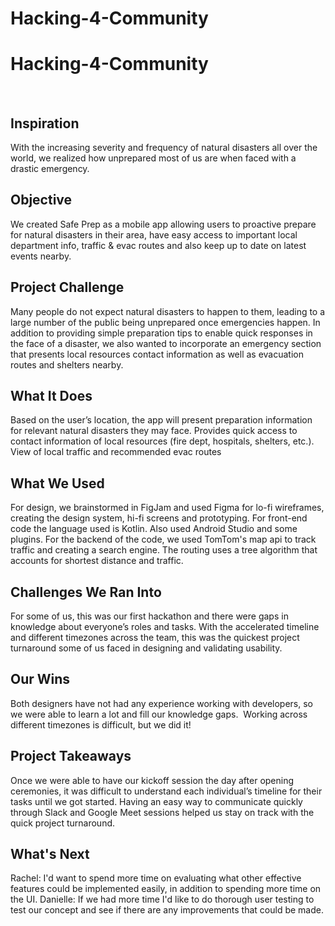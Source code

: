 # Hacking-4-Community

# Hacking-4-Community
​
## Inspiration
With the increasing severity and frequency of natural disasters all over the world, we realized how unprepared most of us are when faced with a drastic emergency.
​
## Objective
We created Safe Prep as a mobile app allowing users to proactive prepare for natural disasters in their area, have easy access to important local department info, traffic & evac routes and also keep up to date on latest events nearby.
​
## Project Challenge
Many people do not expect natural disasters to happen to them, leading to a large number of the public being unprepared once emergencies happen. In addition to providing simple preparation tips to enable quick responses in the face of a disaster, we also wanted to incorporate an emergency section that presents local resources contact information as well as evacuation routes and shelters nearby.
​
## What It Does
Based on the user’s location, the app will present preparation information for relevant natural disasters they may face. Provides quick access to contact information of local resources (fire dept, hospitals, shelters, etc.). View of local traffic and recommended evac routes
​
## What We Used
For design, we brainstormed in FigJam and used Figma for lo-fi wireframes, creating the design system, hi-fi screens and prototyping.
For front-end code the language used is Kotlin. Also used Android Studio and some plugins.
For the backend of the code, we used TomTom's map api to track traffic and creating a search engine. The routing uses a tree algorithm that accounts for shortest distance and traffic.
​
## Challenges We Ran Into
For some of us, this was our first hackathon and there were gaps in knowledge about everyone’s roles and tasks. With the accelerated timeline and different timezones across the team, this was the quickest project turnaround some of us faced in designing and validating usability.
​
## Our Wins
Both designers have not had any experience working with developers, so we were able to learn a lot and fill our knowledge gaps.
​
Working across different timezones is difficult, but we did it!
​
## Project Takeaways
Once we were able to have our kickoff session the day after opening ceremonies, it was difficult to understand each individual’s timeline for their tasks until we got started. Having an easy way to communicate quickly through Slack and Google Meet sessions helped us stay on track with the quick project turnaround.
​
## What's Next
Rachel: I'd want to spend more time on evaluating what other effective features could be implemented easily, in addition to spending more time on the UI.
Danielle: If we had more time I'd like to do thorough user testing to test our concept and see if there are any improvements that could be made.

